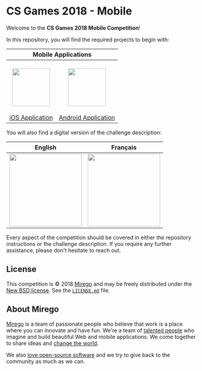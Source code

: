 # CS Games 2018 - Mobile

Welcome to the **CS Games 2018 Mobile Competition**!

In this repository, you will find the required projects to begin with:

<table width="100%">
  <thead>
    <tr>
      <th colspan="2">Mobile Applications</th>
    </tr>
  </thead>
  <tbody>
    <tr>
      <td align="center"><a href="https://github.com/mirego/csgames17-competition/tree/master/ios" target="_blank"><br><img src="https://cloud.githubusercontent.com/assets/4378424/13625721/90d6d7de-e588-11e5-83d9-b16f14b6cfaa.png" height="100"><br><br>iOS Application</a></td>
      <td align="center"><a href="https://github.com/mirego/csgames17-competition/tree/master/android" target="_blank"><br><img src="https://cloud.githubusercontent.com/assets/4378424/13625718/90ca7e30-e588-11e5-9cd1-7fcc06d4a62a.png" height="100"><br><br>Android Application</a></td>
    </tr>
  </tbody>
</table>

You will also find a digital version of the challenge description:

<table width="100%">
  <thead>
    <tr>
      <th width="50%">English</th>
      <th width="50%">Français</th>
    </tr>
  </thead>
  <tbody>
    <tr>
      <td align="center"><a href="https://github.com/mirego/csgames18-competition/raw/master/MobileCompetition-EN.pdf" target="_blank"><img src="https://cloud.githubusercontent.com/assets/4378424/24324580/49f302f8-115f-11e7-89e4-52e985493991.jpg" height="192"></a></td>
      <td align="center"><a href="https://github.com/mirego/csgames18-competition/raw/master/MobileCompetition-FR.pdf" target="_blank"><img src="https://cloud.githubusercontent.com/assets/4378424/24324581/49f41e72-115f-11e7-89e2-045b3daf2131.jpg" height="192"></a></td>
    </tr>
  </tbody>
</table>

Every aspect of the competition should be covered in either the repository instructions or the challenge description. If you require any further assistance, please don't hesitate to reach out.

## License

This competition is © 2018 [Mirego](http://www.mirego.com) and may be freely
distributed under the [New BSD license](http://opensource.org/licenses/BSD-3-Clause).
See the [`LICENSE.md`](https://github.com/mirego/csgames17-competition/blob/master/LICENSE.md) file.

## About Mirego

[Mirego](http://mirego.com) is a team of passionate people who believe that work is a place where you can innovate and have fun. We're a team of [talented people](http://life.mirego.com) who imagine and build beautiful Web and mobile applications. We come together to share ideas and [change the world](http://mirego.org).

We also [love open-source software](http://open.mirego.com) and we try to give back to the community as much as we can.